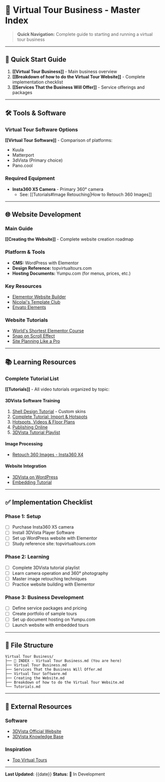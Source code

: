 # 📍 Virtual Tour Business - Master Index

> **Quick Navigation:** Complete guide to starting and running a virtual tour business

---

## 🎯 Quick Start Guide

1. **[[Virtual Tour Business]]** - Main business overview
2. **[[Breakdown of how to do the Virtual Tour Website]]** - Complete implementation checklist
3. **[[Services That the Business Will Offer]]** - Service offerings and packages

---

## 🛠️ Tools & Software

### Virtual Tour Software Options
**[[Virtual Tour Software]]** - Comparison of platforms:
- Kuula
- Matterport
- 3dVista (Primary choice)
- Pano.cool

### Required Equipment
- **Insta360 X5 Camera** - Primary 360° camera
  - See: [[Tutorials#Image Retouching|How to Retouch 360 Images]]

---

## 🌐 Website Development

### Main Guide
**[[Creating the Website]]** - Complete website creation roadmap

### Platform & Tools
- **CMS:** WordPress with Elementor
- **Design Reference:** topvirtualtours.com
- **Hosting Documents:** Yumpu.com (for menus, prices, etc.)

### Key Resources
- [Elementor Website Builder](https://elementor.com/)
- [Nicolai's Template Club](https://nicolaipalmkvist.com/)
- [Envato Elements](https://elements.envato.com/)

### Website Tutorials
- [World's Shortest Elementor Course](https://www.youtube.com/watch?v=MQmVwp-3gKE)
- [Snap on Scroll Effect](https://www.youtube.com/watch?v=Zl-MS9TY8_w)
- [Site Planning Like a Pro](https://www.youtube.com/watch?v=JPaTiHM8fio)

---

## 📚 Learning Resources

### Complete Tutorial List
**[[Tutorials]]** - All video tutorials organized by topic:

#### 3DVista Software Training
1. [Shell Design Tutorial](https://www.youtube.com/watch?v=SNB0sth6-I8) - Custom skins
2. [Complete Tutorial: Import & Hotspots](https://www.youtube.com/watch?v=6rfVHCp3vU0)
3. [Hotspots, Videos & Floor Plans](https://www.youtube.com/watch?v=iUnXApqOXsk)
4. [Publishing Online](https://www.youtube.com/watch?v=0wzC2GzGktg)
5. [3DVista Tutorial Playlist](https://www.youtube.com/playlist?list=PL9XlSAoFCmllNXAR_2ix4lty6GfAOqTDo)

#### Image Processing
- [Retouch 360 Images - Insta360 X4](https://www.youtube.com/watch?v=IABYH4j-NiY)

#### Website Integration
- [3DVista on WordPress](https://www.3dvista.com/en/kb/faqs/general/how-to-use-the-virtual-tour-on-my-own-website-wordpress-wix-custom-html/)
- [Embedding Tutorial](https://www.youtube.com/watch?v=I8q68fVIe0E)

---

## ✅ Implementation Checklist

### Phase 1: Setup
- [ ] Purchase Insta360 X5 camera
- [ ] Install 3DVista Player Software
- [ ] Set up WordPress website with Elementor
- [ ] Study reference site: topvirtualtours.com

### Phase 2: Learning
- [ ] Complete 3DVista tutorial playlist
- [ ] Learn camera operation and 360° photography
- [ ] Master image retouching techniques
- [ ] Practice website building with Elementor

### Phase 3: Business Development
- [ ] Define service packages and pricing
- [ ] Create portfolio of sample tours
- [ ] Set up document hosting on Yumpu.com
- [ ] Launch website with embedded tours

---

## 📂 File Structure

```
Virtual Tour Business/
├── 📍 INDEX - Virtual Tour Business.md (You are here)
├── Virtual Tour Business.md
├── Services That the Business Will Offer.md
├── Virtual Tour Software.md
├── Creating the Website.md
├── Breakdown of how to do the Virtual Tour Website.md
└── Tutorials.md
```

---

## 🔗 External Resources

### Software
- [3DVista Official Website](https://www.3dvista.com/en/)
- [3DVista Knowledge Base](https://www.3dvista.com/en/kb/)

### Inspiration
- [Top Virtual Tours](https://topvirtualtours.com)

---

**Last Updated:** {{date}}
**Status:** 🚧 In Development